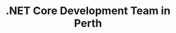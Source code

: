 ---
title: .NET Core Development Team in Perth
permalink: /landings/net-core-developer-perth
technology: .NET Core
location: Perth
---